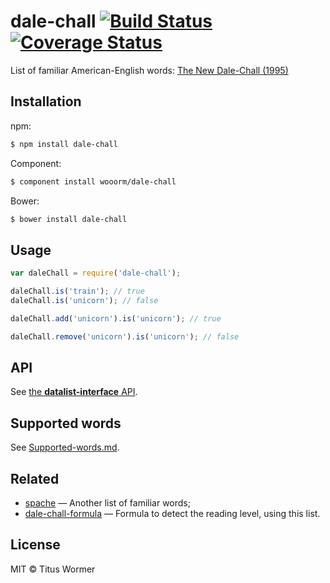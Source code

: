# dale-chall [![Build Status](https://img.shields.io/travis/wooorm/dale-chall.svg?style=flat)](https://travis-ci.org/wooorm/dale-chall) [![Coverage Status](https://img.shields.io/coveralls/wooorm/dale-chall.svg?style=flat)](https://coveralls.io/r/wooorm/dale-chall?branch=master)

List of familiar American-English words: [The New Dale-Chall (1995)](http://en.wikipedia.org/wiki/Dale–Chall_readability_formula)

## Installation

npm:
```sh
$ npm install dale-chall
```

Component:
```sh
$ component install wooorm/dale-chall
```

Bower:
```sh
$ bower install dale-chall
```

## Usage

```js
var daleChall = require('dale-chall');

daleChall.is('train'); // true
daleChall.is('unicorn'); // false

daleChall.add('unicorn').is('unicorn'); // true

daleChall.remove('unicorn').is('unicorn'); // false
```

## API

See [the **datalist-interface** API](https://github.com/wooorm/datalist-interface#datalistinterfaceisword).

## Supported words

See [Supported-words.md](Supported-words.md).

## Related

- [spache](https://github.com/wooorm/spache) — Another list of familiar words;
- [dale-chall-formula](https://github.com/wooorm/dale-chall-formula) — Formula to detect the reading level, using this list.

## License

MIT © Titus Wormer
